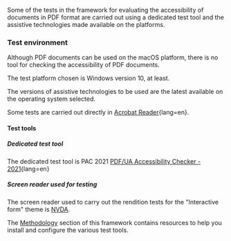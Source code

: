 Some of the tests in the framework for evaluating the accessibility of documents in PDF format are carried out using a dedicated test tool and the assistive technologies made available on the platforms.

### Test environment

Although PDF documents can be used on the macOS platform, there is no tool for checking the accessibility of PDF documents.

The test platform chosen is <span class="en">Windows</span> version 10, at least.

The versions of assistive technologies to be used are the latest available on the operating system selected.

Some tests are carried out directly in [Acrobat Reader](https://get.adobe.com/fr/reader/?promoid=TTGWL47M){lang=en}.

#### Test tools
##### Dedicated test tool

The dedicated test tool is PAC 2021 [PDF/UA Accessibility Checker - 2021](https://pdfua.foundation/en/pdf-accessibility-checker-pac/){lang=en}

##### Screen reader used for testing

The screen reader used to carry out the rendition tests for the "Interactive form" theme is [NVDA](https://www.nvda-fr.org/).

The [Methodology](methodologie.md) section of this framework contains resources to help you install and configure the various test tools. 